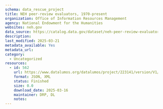 ```yaml
---
schema: data_rescue_project 
title: NEH peer-review evaluators, 1970-present
organization: Office of Information Resources Management
agency: National Endowment for the Humanities
websites: neh.gov
data_source: https://catalog.data.gov/dataset/neh-peer-review-evaluators-1970-present
description: 
last_modified: 2025-03-21
metadata_available: Yes
metadata_url: 
category:
  - Uncategorized
resources:
  - id: 562
    url: https://www.datalumos.org/datalumos/project/223141/version/V1/view
    format: JSON, XML
    status: Finished
    size: 0.0
    download_date: 2025-03-16
    maintainer: DRP, DL
    notes: 
---
```


